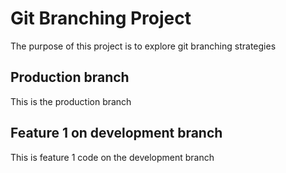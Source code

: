 # Git Branching Project

The purpose of this project is to explore git branching strategies

## Production branch

This is the production branch

## Feature 1 on development branch

This is feature 1 code on the development branch